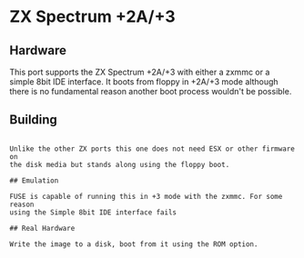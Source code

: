 # ZX Spectrum +2A/+3

## Hardware

This port supports the ZX Spectrum +2A/+3 with either a zxmmc or a simple 8bit
IDE interface. It boots from floppy in +2A/+3 mode although there is no
fundamental reason another boot process wouldn't be possible.

## Building

````make diskimage

Unlike the other ZX ports this one does not need ESX or other firmware on
the disk media but stands along using the floppy boot.

## Emulation

FUSE is capable of running this in +3 mode with the zxmmc. For some reason
using the Simple 8bit IDE interface fails

## Real Hardware

Write the image to a disk, boot from it using the ROM option.

